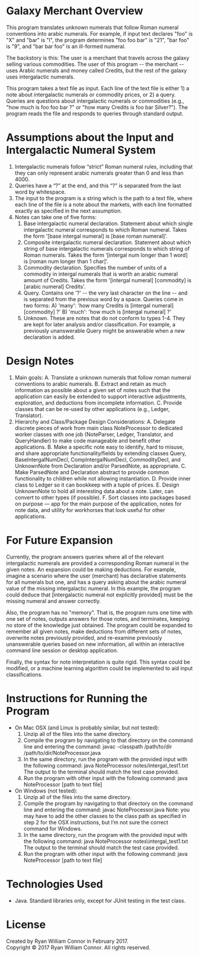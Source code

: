 # Galaxy Merchant Overview

This program translates unknown numerals that follow Roman numeral conventions into arabic numerals. For example, if input text declares "foo" is "X" and "bar" is "I", the program determines "foo foo bar" is "21", "bar foo" is "9", and "bar bar foo" is an ill-formed numeral.

The backstory is this: The user is a merchant that travels across the galaxy selling various commodities. The user of this program -- the merchant -- uses Arabic numerals and money called Credits, but the rest of the galaxy uses intergalactic numerals.

This program takes a text file as input. Each line of the text file is either 1) a note about intergalactic numerals or commodity prices, or 2) a query. Queries are questions about intergalactic numerals or commodities (e.g., "how much is foo foo bar ?" or "how many Credits is foo bar Silver?"). The program reads the file and responds to queries through standard output.

# Assumptions about the Input and Intergalactic Numeral System

1. Intergalactic numerals follow “strict” Roman numeral rules, including that they can only represent arabic numerals greater than 0 and less than 4000.
2. Queries have a “?” at the end, and this “?” is separated from the last word by whitespace.
4. The input to the program is a string which is the path to a text file, where each line of the file is a note about the markets, with each line formatted exactly as specified in the next assumption.
5. Notes can take one of five forms:
	1) Base intergalactic numeral declaration. Statement about which single intergalactic numeral corresponds to which Roman numeral. Takes the form '[base intergal numeral] is [base roman numeral]’.
	2) Composite intergalactic numeral declaration. Statement about which string of base intergalactic numerals corresponds to which string of Roman numerals. Takes the form ‘[intergal num longer than 1 word] is [roman num longer than 1 char]’.
	3) Commodity declaration. Specifies the number of units of a commodity in intergal numerals that is worth an arabic numeral amount of Credits. Takes the form '[intergal numeral] [commodity] is [arabic numeral] Credits'.
	4) Query. Contains one '?' -- the very last character on the line -- and is separated from the previous word by a space. Queries come in two forms:
		A) 'many': 'how many Credits is [intergal numeral] [commodity] ?'
		B) 'much': 'how much is [intergal numeral] ?'
	5) Unknown. These are notes that do not conform to types 1-4. They are kept for later analysis and/or classification. For example, a previously unanswerable Query might be answerable when a new declaration is added.

# Design Notes

1. Main goals:
	A. Translate a unknown numerals that follow roman numeral conventions to arabic numerals.
	B. Extract and retain as much information as possible about a given set of notes such that the application can easily be extended to support interactive adjustments, exploration, and deductions from incomplete information.
	C. Provide classes that can be re-used by other applications (e.g., Ledger, Translator).
2. Hierarchy and Class/Package Design Considerations:
	A. Delegate discrete pieces of work from main class NoteProcessor to dedicated worker classes with one job (NoteParser, Ledger, Translator, and QueryHandler) to make code manageable and benefit other applications.
	B. Make a specific note easy to identify, hard to misuse, and share appropriate functionality/fields by extending classes Query, BaseIntergalNumDecl, CompIntergalNumDecl, CommodityDecl, and UnknownNote from Declaration and/or ParsedNote, as appropriate. 
	C. Make ParsedNote and Declaration abstract to provide common functionality to children while not allowing instantiation.
	D. Provide inner class to Ledger so it can bookkeep with a tuple of prices.
	E. Design UnknownNote to hold all interesting data about a note. Later, can convert to other types (if possible).
	F. Sort classes into packages based on purpose — app for the main purpose of the application, notes for note data, and utility for workhorses that look useful for other applications.

# For Future Expansion

Currently, the program answers queries where all of the relevant intergalactic numerals are provided a corresponding Roman numeral in the given notes. An expansion could be making deductions. For example, imagine a scenario where the user (merchant) has declarative statements for all numerals but one, and has a query asking about the arabic numeral value of the missing intergalactic numeral. In this example, the program could deduce that [intergalactic numeral not explicitly provided] must be the missing numeral and answer correctly.

Also, the program has no "memory". That is, the program runs one time with one set of notes, outputs answers for those notes, and terminates, keeping no store of the knowledge just obtained. The program could be expanded to remember all given notes, make deductions from different sets of notes, overwrite notes previously provided, and re-examine previously unanswerable queries based on new information, all within an interactive command line session or desktop application.

Finally, the syntax for note interpretation is quite rigid. This syntax could be modified, or a machine learning algorithm could be implemented to aid input classifications.

# Instructions for Running the Program

- On Mac OSX (and Linux is probably similar, but not tested):
	1. Unzip all of the files into the same directory.
	2. Compile the program by navigating to that directory on the command line and entering the command: 
	javac -classpath /path/to/dir /path/to/dir/NoteProcessor.java
	3. In the same directory, run the program with the provided input with the following command:
	java NoteProcessor notes/intergal_test1.txt
	The output to the terminal should match the test case provided.
	4. Run the program with other input with the following command:
	java NoteProcessor [path to text file]
- On Windows (not tested):
	1. Unzip all of the files into the same directory.
	2. Compile the program by navigating to that directory on the command line and entering the command:
	javac NoteProcessor.java
	Note: you may have to add the other classes to the class path as specified in step 2 for the OSX instructions, but I’m not sure the correct command for Windows.
	3. In the same directory, run the program with the provided input with the following command:
	java NoteProcessor notes\intergal_test1.txt
	The output to the terminal should match the test case provided.
	4. Run the program with other input with the following command:
	java NoteProcessor [path to text file]

# Technologies Used

- Java. Standard libraries only, except for JUnit testing in the test class.

# License

Created by Ryan William Connor in February 2017.  
Copyright © 2017 Ryan William Connor. All rights reserved.
